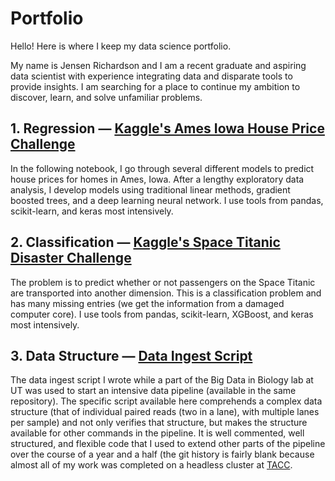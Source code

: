 # Portfolio
Hello! Here is where I keep my data science portfolio.

My name is Jensen Richardson and I am a recent graduate and aspiring data scientist with experience integrating data and disparate
tools to provide insights. I am searching for a place to continue my ambition to discover, learn, and solve
unfamiliar problems.

## 1. Regression — [Kaggle's Ames Iowa House Price Challenge](https://www.kaggle.com/code/jensenrichardson/house-prices-prediction)
In the following notebook, I go through several different models to predict house prices for homes in Ames, Iowa.
After a lengthy exploratory data analysis, I develop models using traditional linear methods, gradient boosted trees, and a deep learning neural network.
I use tools from pandas, scikit-learn, and keras most intensively.

## 2. Classification — [Kaggle's Space Titanic Disaster Challenge](https://www.kaggle.com/code/jensenrichardson/space-titanic-model)
The problem is to predict whether or not passengers on the Space Titanic are transported into another dimension.
This is a classification problem and has many missing entries (we get the information from a damaged computer core).
I use tools from pandas, scikit-learn, XGBoost, and keras most intensively.

## 3. Data Structure — [Data Ingest Script](https://github.com/jensenrichardson/dna-preprocess/blob/main/parse_samples.py)
The data ingest script I wrote while a part of the Big Data in Biology lab at UT was used to start an intensive data pipeline (available in the same repository).
The specific script available here comprehends a complex data structure (that of individual paired reads (two in a lane), with multiple lanes per sample) and not only
verifies that structure, but makes the structure available for other commands in the pipeline.
It is well commented, well structured, and flexible code that I used to extend other parts of the pipeline over the course of a year and a half (the git history is fairly blank because almost all of my work was completed on a headless cluster at [TACC](https://www.tacc.utexas.edu).
